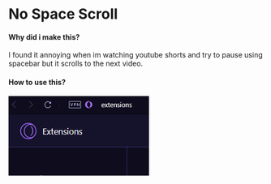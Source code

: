 # No Space Scroll
#### Why did i make this?
I found it annoying when im watching youtube shorts and try to pause using spacebar but it scrolls to the next video.
#### How to use this?
![Alt text](/images/step1.png?raw=true "Optional Title")

